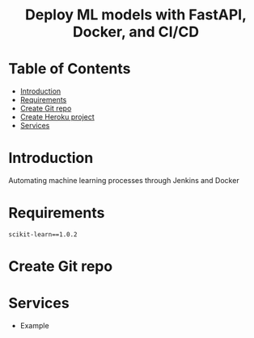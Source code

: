 <h1 align="center"> Deploy ML models with FastAPI, Docker, and CI/CD </h1>

# Table of Contents

- [Introduction](#Introduction)
- [Requirements](#Requirements)
- [Create Git repo](#create-git-repo)
- [Create Heroku project](#create-heroku-project)
- [Services](#Services)

# Introduction

Automating machine learning processes through Jenkins and Docker

# Requirements
    scikit-learn==1.0.2

# Create Git repo

# Services


- Example




